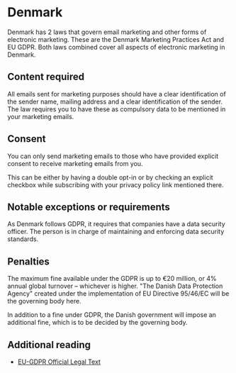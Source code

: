 # Denmark

Denmark has 2 laws that govern email marketing and other forms of electronic marketing. These are the Denmark Marketing Practices Act and EU GDPR. Both laws combined cover all aspects of electronic marketing in Denmark.

## Content required

All emails sent for marketing purposes should have a clear identification of the sender name, mailing address and a clear identification of the sender. The law requires you to have these as compulsory data to be mentioned in your marketing emails.

## Consent

You can only send marketing emails to those who have provided explicit consent to receive marketing emails from you.

This can be either by having a double opt-in or by checking an explicit checkbox while subscribing with your privacy policy link mentioned there.

## Notable exceptions or requirements

As Denmark follows GDPR, it requires that companies have a data security officer. The person is in charge of maintaining and enforcing data security standards.

## Penalties

The maximum fine available under the GDPR is up to €20 million, or 4% annual global turnover – whichever is higher. "The Danish Data Protection Agency" created under the implementation of EU Directive 95/46/EC will be the governing body here.

In addition to a fine under GDPR, the Danish government will impose an additional fine, which is to be decided by the governing body.

## Additional reading

- [EU-GDPR Official Legal Text](https://gdpr-info.eu/)
